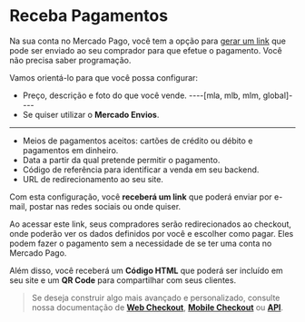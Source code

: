 # Receba Pagamentos

Na sua conta no Mercado Pago, você tem a opção para [gerar um link](https://www.mercadopago.com.ar/tools/create) que pode ser enviado ao seu comprador para que efetue o pagamento. Você não precisa saber programação.

Vamos orientá-lo para que você possa configurar:
*	Preço, descrição e foto do que você vende.
----[mla, mlb, mlm, global]----
*	Se quiser utilizar o **Mercado Envios**.
------------
*	Meios de pagamentos aceitos: cartões de crédito ou débito e pagamentos em dinheiro.
*	Data a partir da qual pretende permitir o pagamento.
*	Código de referência para identificar a venda em seu backend.
*	URL de redirecionamento ao seu site.

Com esta configuração, você **receberá um link** que poderá enviar por e-mail, postar nas redes sociais ou onde quiser.

Ao acessar este link, seus compradores serão redirecionados ao checkout, onde poderão ver os dados definidos por você e escolher como pagar. Eles podem fazer o pagamento sem a necessidade de se ter uma conta no Mercado Pago.

Além disso, você receberá um **Código HTML** que poderá ser incluído em seu site e um **QR Code** para compartilhar com seus clientes.

>Se deseja construir algo mais avançado e personalizado, consulte nossa documentação de **[Web Checkout](/guides/payments/web-checkout/introduction.pt.md)**, **[Mobile Checkout](/guides/payments/mobile-checkout/introduction.pt.md)** ou **[API](/guides/payments/api/introduction.pt.md)**.
